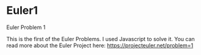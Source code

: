 # Euler1
Euler Problem 1

This is the first of the Euler Problems. I used Javascript to solve it. You can read more about the Euler Project here: https://projecteuler.net/problem=1